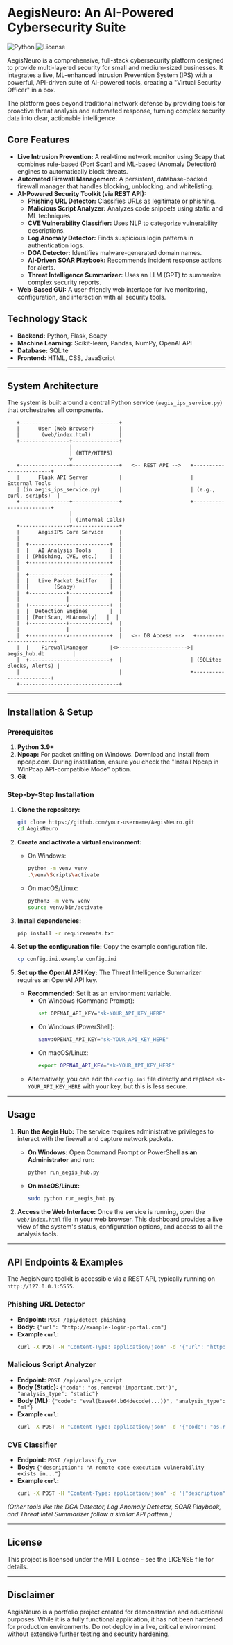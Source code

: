# AegisNeuro: An AI-Powered Cybersecurity Suite

![Python](https://img.shields.io/badge/python-3.9+-blue.svg)
![License](https://img.shields.io/badge/license-MIT-green.svg)

AegisNeuro is a comprehensive, full-stack cybersecurity platform designed to provide multi-layered security for small and medium-sized businesses. It integrates a live, ML-enhanced Intrusion Prevention System (IPS) with a powerful, API-driven suite of AI-powered tools, creating a "Virtual Security Officer" in a box.

The platform goes beyond traditional network defense by providing tools for proactive threat analysis and automated response, turning complex security data into clear, actionable intelligence.

## Core Features

*   **Live Intrusion Prevention:** A real-time network monitor using Scapy that combines rule-based (Port Scan) and ML-based (Anomaly Detection) engines to automatically block threats.
*   **Automated Firewall Management:** A persistent, database-backed firewall manager that handles blocking, unblocking, and whitelisting.
*   **AI-Powered Security Toolkit (via REST API):**
    *   **Phishing URL Detector:** Classifies URLs as legitimate or phishing.
    *   **Malicious Script Analyzer:** Analyzes code snippets using static and ML techniques.
    *   **CVE Vulnerability Classifier:** Uses NLP to categorize vulnerability descriptions.
    *   **Log Anomaly Detector:** Finds suspicious login patterns in authentication logs.
    *   **DGA Detector:** Identifies malware-generated domain names.
    *   **AI-Driven SOAR Playbook:** Recommends incident response actions for alerts.
    *   **Threat Intelligence Summarizer:** Uses an LLM (GPT) to summarize complex security reports.
*   **Web-Based GUI:** A user-friendly web interface for live monitoring, configuration, and interaction with all security tools.

## Technology Stack

*   **Backend:** Python, Flask, Scapy
*   **Machine Learning:** Scikit-learn, Pandas, NumPy, OpenAI API
*   **Database:** SQLite
*   **Frontend:** HTML, CSS, JavaScript

---

## System Architecture

The system is built around a central Python service (`aegis_ips_service.py`) that orchestrates all components.

```
   +--------------------------------+
   |      User (Web Browser)        |
   |       (web/index.html)         |
   +----------------+---------------+
                    |
                    | (HTTP/HTTPS)
                    v
   +----------------+---------------+   <-- REST API -->   +------------------------+
   |      Flask API Server          |                      |   External Tools       |
   | (in aegis_ips_service.py)      |                      | (e.g., curl, scripts)  |
   +----------------+---------------+                      +------------------------+
                    |
                    | (Internal Calls)
   +----------------v---------------+
   |      AegisIPS Core Service     |
   |                                |
   |  +--------------------------+  |
   |  |   AI Analysis Tools      |  |
   |  | (Phishing, CVE, etc.)    |  |
   |  +--------------------------+  |
   |                                |
   |  +--------------------------+  |
   |  |   Live Packet Sniffer    |  |
   |  |        (Scapy)           |  |
   |  +------------+-------------+  |
   |               |                |
   |  +------------v-------------+  |
   |  |  Detection Engines       |  |
   |  | (PortScan, MLAnomaly)   |  |
   |  +------------+-------------+  |
   |               |                |
   |  +------------v-------------+  |   <-- DB Access -->   +------------------------+
   |  |    FirewallManager       |<>---------------------->|   aegis_hub.db         |
   |  +--------------------------+  |                      | (SQLite: Blocks, Alerts) |
   |                                |                      +------------------------+
   +--------------------------------+
```

---

## Installation & Setup

### Prerequisites

1.  **Python 3.9+**
2.  **Npcap:** For packet sniffing on Windows. Download and install from npcap.com. During installation, ensure you check the "Install Npcap in WinPcap API-compatible Mode" option.
3.  **Git**

### Step-by-Step Installation

1.  **Clone the repository:**
    ```bash
    git clone https://github.com/your-username/AegisNeuro.git
    cd AegisNeuro
    ```

2.  **Create and activate a virtual environment:**
    *   On Windows:
        ```bash
        python -m venv venv
        .\venv\Scripts\activate
        ```
    *   On macOS/Linux:
        ```bash
        python3 -m venv venv
        source venv/bin/activate
        ```

3.  **Install dependencies:**
    ```bash
    pip install -r requirements.txt
    ```

4.  **Set up the configuration file:**
    Copy the example configuration file.
    ```bash
    cp config.ini.example config.ini
    ```

5.  **Set up the OpenAI API Key:**
    The Threat Intelligence Summarizer requires an OpenAI API key.
    *   **Recommended:** Set it as an environment variable.
        *   On Windows (Command Prompt):
            ```bash
            set OPENAI_API_KEY="sk-YOUR_API_KEY_HERE"
            ```
        *   On Windows (PowerShell):
            ```bash
            $env:OPENAI_API_KEY="sk-YOUR_API_KEY_HERE"
            ```
        *   On macOS/Linux:
            ```bash
            export OPENAI_API_KEY="sk-YOUR_API_KEY_HERE"
            ```
    *   Alternatively, you can edit the `config.ini` file directly and replace `sk-YOUR_API_KEY_HERE` with your key, but this is less secure.

---

## Usage

1.  **Run the Aegis Hub:**
    The service requires administrative privileges to interact with the firewall and capture network packets.
    *   **On Windows:** Open Command Prompt or PowerShell **as an Administrator** and run:
        ```bash
        python run_aegis_hub.py
        ```
    *   **On macOS/Linux:**
        ```bash
        sudo python run_aegis_hub.py
        ```

2.  **Access the Web Interface:**
    Once the service is running, open the `web/index.html` file in your web browser. This dashboard provides a live view of the system's status, configuration options, and access to all the analysis tools.

---

## API Endpoints & Examples

The AegisNeuro toolkit is accessible via a REST API, typically running on `http://127.0.0.1:5555`.

### Phishing URL Detector

*   **Endpoint:** `POST /api/detect_phishing`
*   **Body:** `{"url": "http://example-login-portal.com"}`
*   **Example `curl`:**
    ```bash
    curl -X POST -H "Content-Type: application/json" -d '{"url": "http://example-login-portal.com"}' http://127.0.0.1:5555/api/detect_phishing
    ```

### Malicious Script Analyzer

*   **Endpoint:** `POST /api/analyze_script`
*   **Body (Static):** `{"code": "os.remove('important.txt')", "analysis_type": "static"}`
*   **Body (ML):** `{"code": "eval(base64.b64decode(...))", "analysis_type": "ml"}`
*   **Example `curl`:**
    ```bash
    curl -X POST -H "Content-Type: application/json" -d '{"code": "os.remove(\"C:\\\\Windows\\\\System32\")", "analysis_type": "static"}' http://127.0.0.1:5555/api/analyze_script
    ```

### CVE Classifier

*   **Endpoint:** `POST /api/classify_cve`
*   **Body:** `{"description": "A remote code execution vulnerability exists in..."}`
*   **Example `curl`:**
    ```bash
    curl -X POST -H "Content-Type: application/json" -d '{"description": "A cross-site scripting (XSS) vulnerability in the search component allows remote attackers to inject arbitrary web script."}' http://127.0.0.1:5555/api/classify_cve
    ```

*(Other tools like the DGA Detector, Log Anomaly Detector, SOAR Playbook, and Threat Intel Summarizer follow a similar API pattern.)*

---

## License

This project is licensed under the MIT License - see the LICENSE file for details.

---

## Disclaimer

AegisNeuro is a portfolio project created for demonstration and educational purposes. While it is a fully functional application, it has not been hardened for production environments. Do not deploy in a live, critical environment without extensive further testing and security hardening.
